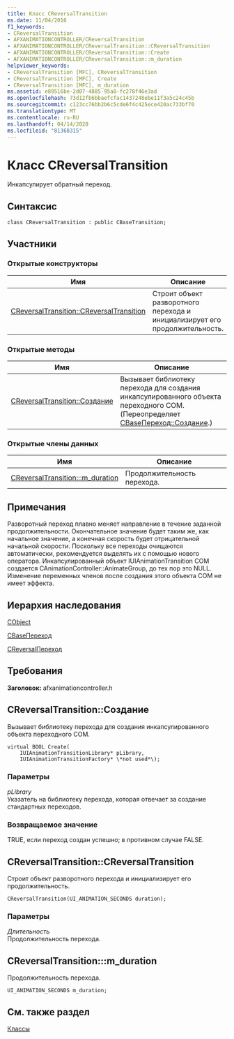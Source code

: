 ```yaml
---
title: Класс CReversalTransition
ms.date: 11/04/2016
f1_keywords:
- CReversalTransition
- AFXANIMATIONCONTROLLER/CReversalTransition
- AFXANIMATIONCONTROLLER/CReversalTransition::CReversalTransition
- AFXANIMATIONCONTROLLER/CReversalTransition::Create
- AFXANIMATIONCONTROLLER/CReversalTransition::m_duration
helpviewer_keywords:
- CReversalTransition [MFC], CReversalTransition
- CReversalTransition [MFC], Create
- CReversalTransition [MFC], m_duration
ms.assetid: e89516be-2d07-4885-95a8-fc278f46e3ad
ms.openlocfilehash: 73d12fb6bbaefcfac1437248ebe11f3a5c24c45b
ms.sourcegitcommit: c123cc76bb2b6c5cde6f4c425ece420ac733bf70
ms.translationtype: MT
ms.contentlocale: ru-RU
ms.lasthandoff: 04/14/2020
ms.locfileid: "81368315"
---
```

# <a name="creversaltransition-class"></a>Класс CReversalTransition

Инкапсулирует обратный переход.

## <a name="syntax"></a>Синтаксис

```
class CReversalTransition : public CBaseTransition;
```

## <a name="members"></a>Участники

### <a name="public-constructors"></a>Открытые конструкторы

|Имя|Описание|
|----------|-----------------|
|[CReversalTransition::CReversalTransition](#creversaltransition)|Строит объект разворотного перехода и инициализирует его продолжительность.|

### <a name="public-methods"></a>Открытые методы

|Имя|Описание|
|----------|-----------------|
|[CReversalTransition::Создание](#create)|Вызывает библиотеку перехода для создания инкапсулированного объекта переходного COM. (Переопределяет [CBaseПереход::Создание](../../mfc/reference/cbasetransition-class.md#create).)|

### <a name="public-data-members"></a>Открытые члены данных

|Имя|Описание|
|----------|-----------------|
|[CReversalTransition:::m_duration](#m_duration)|Продолжительность перехода.|

## <a name="remarks"></a>Примечания

Разворотный переход плавно меняет направление в течение заданной продолжительности. Окончательное значение будет таким же, как начальное значение, а конечная скорость будет отрицательной начальной скорости. Поскольку все переходы очищаются автоматически, рекомендуется выделять их с помощью нового оператора. Инкапсулированный объект IUIAnimationTransition COM создается CAnimationController::AnimateGroup, до тех пор это NULL. Изменение переменных членов после создания этого объекта COM не имеет эффекта.

## <a name="inheritance-hierarchy"></a>Иерархия наследования

[CObject](../../mfc/reference/cobject-class.md)

[CBaseПереход](../../mfc/reference/cbasetransition-class.md)

[CReversalПереход](../../mfc/reference/creversaltransition-class.md)

## <a name="requirements"></a>Требования

**Заголовок:** afxanimationcontroller.h

## <a name="creversaltransitioncreate"></a><a name="create"></a>CReversalTransition::Создание

Вызывает библиотеку перехода для создания инкапсулированного объекта переходного COM.

```
virtual BOOL Create(
    IUIAnimationTransitionLibrary* pLibrary,
    IUIAnimationTransitionFactory* \*not used*\);
```

### <a name="parameters"></a>Параметры

*pLibrary*<br/>
Указатель на библиотеку перехода, которая отвечает за создание стандартных переходов.

### <a name="return-value"></a>Возвращаемое значение

TRUE, если переход создан успешно; в противном случае FALSE.

## <a name="creversaltransitioncreversaltransition"></a><a name="creversaltransition"></a>CReversalTransition::CReversalTransition

Строит объект разворотного перехода и инициализирует его продолжительность.

```
CReversalTransition(UI_ANIMATION_SECONDS duration);
```

### <a name="parameters"></a>Параметры

*Длительность*<br/>
Продолжительность перехода.

## <a name="creversaltransitionm_duration"></a><a name="m_duration"></a>CReversalTransition:::m_duration

Продолжительность перехода.

```
UI_ANIMATION_SECONDS m_duration;
```

## <a name="see-also"></a>См. также раздел

[Классы](../../mfc/reference/mfc-classes.md)
